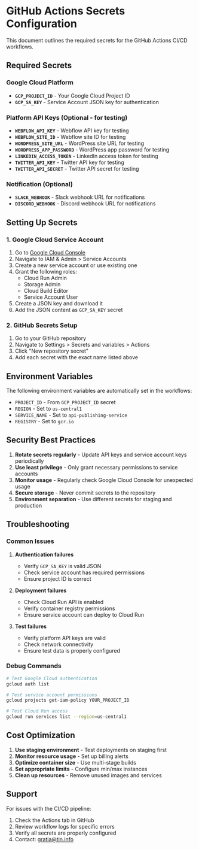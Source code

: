 # GitHub Actions Secrets Configuration

This document outlines the required secrets for the GitHub Actions CI/CD workflows.

## Required Secrets

### Google Cloud Platform
- **`GCP_PROJECT_ID`** - Your Google Cloud Project ID
- **`GCP_SA_KEY`** - Service Account JSON key for authentication

### Platform API Keys (Optional - for testing)
- **`WEBFLOW_API_KEY`** - Webflow API key for testing
- **`WEBFLOW_SITE_ID`** - Webflow site ID for testing
- **`WORDPRESS_SITE_URL`** - WordPress site URL for testing
- **`WORDPRESS_APP_PASSWORD`** - WordPress app password for testing
- **`LINKEDIN_ACCESS_TOKEN`** - LinkedIn access token for testing
- **`TWITTER_API_KEY`** - Twitter API key for testing
- **`TWITTER_API_SECRET`** - Twitter API secret for testing

### Notification (Optional)
- **`SLACK_WEBHOOK`** - Slack webhook URL for notifications
- **`DISCORD_WEBHOOK`** - Discord webhook URL for notifications

## Setting Up Secrets

### 1. Google Cloud Service Account

1. Go to [Google Cloud Console](https://console.cloud.google.com/)
2. Navigate to IAM & Admin > Service Accounts
3. Create a new service account or use existing one
4. Grant the following roles:
   - Cloud Run Admin
   - Storage Admin
   - Cloud Build Editor
   - Service Account User
5. Create a JSON key and download it
6. Add the JSON content as `GCP_SA_KEY` secret

### 2. GitHub Secrets Setup

1. Go to your GitHub repository
2. Navigate to Settings > Secrets and variables > Actions
3. Click "New repository secret"
4. Add each secret with the exact name listed above

## Environment Variables

The following environment variables are automatically set in the workflows:

- `PROJECT_ID` - From `GCP_PROJECT_ID` secret
- `REGION` - Set to `us-central1`
- `SERVICE_NAME` - Set to `api-publishing-service`
- `REGISTRY` - Set to `gcr.io`

## Security Best Practices

1. **Rotate secrets regularly** - Update API keys and service account keys periodically
2. **Use least privilege** - Only grant necessary permissions to service accounts
3. **Monitor usage** - Regularly check Google Cloud Console for unexpected usage
4. **Secure storage** - Never commit secrets to the repository
5. **Environment separation** - Use different secrets for staging and production

## Troubleshooting

### Common Issues

1. **Authentication failures**
   - Verify `GCP_SA_KEY` is valid JSON
   - Check service account has required permissions
   - Ensure project ID is correct

2. **Deployment failures**
   - Check Cloud Run API is enabled
   - Verify container registry permissions
   - Ensure service account can deploy to Cloud Run

3. **Test failures**
   - Verify platform API keys are valid
   - Check network connectivity
   - Ensure test data is properly configured

### Debug Commands

```bash
# Test Google Cloud authentication
gcloud auth list

# Test service account permissions
gcloud projects get-iam-policy YOUR_PROJECT_ID

# Test Cloud Run access
gcloud run services list --region=us-central1
```

## Cost Optimization

1. **Use staging environment** - Test deployments on staging first
2. **Monitor resource usage** - Set up billing alerts
3. **Optimize container size** - Use multi-stage builds
4. **Set appropriate limits** - Configure min/max instances
5. **Clean up resources** - Remove unused images and services

## Support

For issues with the CI/CD pipeline:
1. Check the Actions tab in GitHub
2. Review workflow logs for specific errors
3. Verify all secrets are properly configured
4. Contact: gratia@tin.info
